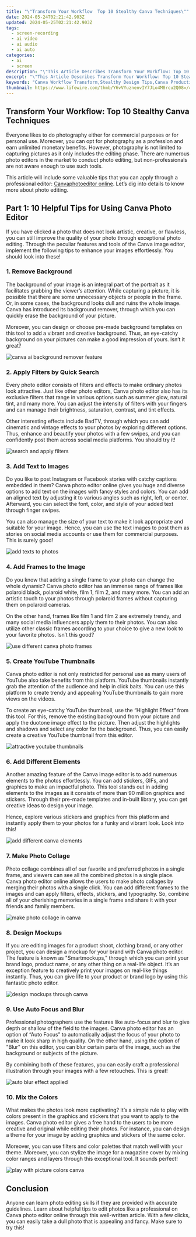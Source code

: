```yaml
---
title: "\"Transform Your Workflow  Top 10 Stealthy Canva Techniques\""
date: 2024-05-24T02:21:42.903Z
updated: 2024-05-25T02:21:42.903Z
tags: 
  - screen-recording
  - ai video
  - ai audio
  - ai auto
categories: 
  - ai
  - screen
description: "\"This Article Describes Transform Your Workflow: Top 10 Stealthy Canva Techniques\""
excerpt: "\"This Article Describes Transform Your Workflow: Top 10 Stealthy Canva Techniques\""
keywords: "Canva Workflow Transform,Stealthy Design Tips,Canva Productivity Hacks,Efficient Design Strategies,Secure Creative Tools,Quick Canva Techniques,Innovative Design Methods"
thumbnail: https://www.lifewire.com/thmb/Y6vVYuznenvIY7JLo4M8rcu2Q08=/400x300/filters:no_upscale():max_bytes(150000):strip_icc()/001_how-to-watch-espn-plus-on-roku-7485522-6ae6587255d2492b9156bee541ba4c39.jpg
---
```


## Transform Your Workflow: Top 10 Stealthy Canva Techniques

Everyone likes to do photography either for commercial purposes or for personal use. Moreover, you can opt for photography as a profession and earn unlimited monetary benefits. However, photography is not limited to capturing pictures as it only includes the editing phase. There are numerous photo editors in the market to conduct photo editing, but non-professionals are not aware enough to use such tools.

This article will include some valuable tips that you can apply through a professional editor: [Canvaphotoeditor online](https://www.canva.com/). Let’s dig into details to know more about photo editing.

## Part 1: 10 Helpful Tips for Using Canva Photo Editor

If you have clicked a photo that does not look artistic, creative, or flawless, you can still improve the quality of your photo through exceptional photo editing. Through the peculiar features and tools of the Canva image editor, implement the following tips to enhance your images effortlessly. You should look into these!

### 1\. Remove Background

The background of your image is an integral part of the portrait as it facilitates grabbing the viewer’s attention. While capturing a picture, it is possible that there are some unnecessary objects or people in the frame. Or, in some cases, the background looks dull and ruins the whole image. Canva has introduced its background remover, through which you can quickly erase the background of your picture.

Moreover, you can design or choose pre-made background templates on this tool to add a vibrant and creative background. Thus, an eye-catchy background on your pictures can make a good impression of yours. Isn’t it great?

![canva ai background remover feature](https://images.wondershare.com/filmora/article-images/2022/canva-photo-editor-tips-1.jpg)

### 2\. Apply Filters by Quick Search

Every photo editor consists of filters and effects to make ordinary photos look attractive. Just like other photo editors, Canva photo editor also has its exclusive filters that range in various options such as summer glow, natural tint, and many more. You can adjust the intensity of filters with your fingers and can manage their brightness, saturation, contrast, and tint effects.

Other interesting effects include BadTV, through which you can add cinematic and vintage effects to your photos by exploring different options. Thus, enhance and beautify your photos with a few swipes, and you can confidently post them across social media platforms. You should try it!

![search and apply filters](https://images.wondershare.com/filmora/article-images/2022/canva-photo-editor-tips-2.jpg)

### 3\. Add Text to Images

Do you like to post Instagram or Facebook stories with catchy captions embedded in them? Canva photo editor online gives you huge and diverse options to add text on the images with fancy styles and colors. You can add an aligned text by adjusting it to various angles such as right, left, or center. Afterward, you can select the font, color, and style of your added text through finger swipes.

You can also manage the size of your text to make it look appropriate and suitable for your image. Hence, you can use the text images to post them as stories on social media accounts or use them for commercial purposes. This is surely good!

![add texts to photos](https://images.wondershare.com/filmora/article-images/2022/canva-photo-editor-tips-3.jpg)

### 4\. Add Frames to the Image

Do you know that adding a single frame to your photo can change the whole dynamic? Canva photo editor has an immense range of frames like polaroid black, polaroid white, film 1, film 2, and many more. You can add an artistic touch to your photos through polaroid frames without capturing them on polaroid cameras.

On the other hand, frames like film 1 and film 2 are extremely trendy, and many social media influencers apply them to their photos. You can also utilize other classic frames according to your choice to give a new look to your favorite photos. Isn’t this good?

![use different canva photo frames](https://images.wondershare.com/filmora/article-images/2022/canva-photo-editor-tips-4.jpg)

### 5\. Create YouTube Thumbnails

Canva photo editor is not only restricted for personal use as many users of YouTube also take benefits from this platform. YouTube thumbnails instantly grab the attention of the audience and help in click baits. You can use this platform to create trendy and appealing YouTube thumbnails to gain more views on the videos.

To create an eye-catchy YouTube thumbnail, use the “Highlight Effect” from this tool. For this, remove the existing background from your picture and apply the duotone image effect to the picture. Then adjust the highlights and shadows and select any color for the background. Thus, you can easily create a creative YouTube thumbnail from this editor.

![attractive youtube thumbnails](https://images.wondershare.com/filmora/article-images/2022/canva-photo-editor-tips-5.jpg)

### 6\. Add Different Elements

Another amazing feature of the Canva image editor is to add numerous elements to the photos effortlessly. You can add stickers, GIFs, and graphics to make an impactful photo. This tool stands out in adding elements to the images as it consists of more than 90 million graphics and stickers. Through their pre-made templates and in-built library, you can get creative ideas to design your image.

Hence, explore various stickers and graphics from this platform and instantly apply them to your photos for a funky and vibrant look. Look into this!

![ add different canva elements](https://images.wondershare.com/filmora/article-images/2022/canva-photo-editor-tips-6.jpg)

### 7\. Make Photo Collage

Photo collage combines all of our favorite and preferred photos in a single frame, and viewers can see all the combined photos in a single place. Canva photo editor online allows the users to make photo collages by merging their photos with a single click. You can add different frames to the images and can apply filters, effects, stickers, and typography. So, combine all of your cherishing memories in a single frame and share it with your friends and family members.

![make photo collage in canva](https://images.wondershare.com/filmora/article-images/2022/canva-photo-editor-tips-7.jpg)

### 8\. Design Mockups

If you are editing images for a product shoot, clothing brand, or any other project, you can design a mockup for your brand with Canva photo editor. The feature is known as "Smartmockups," through which you can print your brand logo, product name, or any other thing on a real-life object. It’s an exception feature to creatively print your images on real-like things instantly. Thus, you can give life to your product or brand logo by using this fantastic photo editor.

![design mockups through canva](https://images.wondershare.com/filmora/article-images/2022/canva-photo-editor-tips-8.jpg)

### 9\. Use Auto Focus and Blur

Professional photographers use the features like auto-focus and blur to give depth or shallow of the field to the images. Canva photo editor has an option of “Auto Focus” to automatically adjust the focus of your photo to make it look sharp in high quality. On the other hand, using the option of "Blur" on this editor, you can blur certain parts of the image, such as the background or subjects of the picture.

By combining both of these features, you can easily craft a professional illustration through your images with a few retouches. This is great!

![auto blur effect applied](https://images.wondershare.com/filmora/article-images/2022/canva-photo-editor-tips-9.jpg)

### 10\. Mix the Colors

What makes the photos look more captivating? It’s a simple rule to play with colors present in the graphics and stickers that you want to apply to the images. Canva photo editor gives a free hand to the users to be more creative and original while editing their photos. For instance, you can design a theme for your image by adding graphics and stickers of the same color.

Moreover, you can use filters and color palettes that match well with your theme. Moreover, you can stylize the image for a magazine cover by mixing color ranges and layers through this exceptional tool. It sounds perfect!

![play with picture colors canva](https://images.wondershare.com/filmora/article-images/2022/canva-photo-editor-tips-10.jpg)

## Conclusion

Anyone can learn photo editing skills if they are provided with accurate guidelines. Learn about helpful tips to edit photos like a professional on Canva photo editor online through this well-written article. With a few clicks, you can easily take a dull photo that is appealing and fancy. Make sure to try this!

<ins class="adsbygoogle"
     style="display:block"
     data-ad-format="autorelaxed"
     data-ad-client="ca-pub-7571918770474297"
     data-ad-slot="1223367746"></ins>

<ins class="adsbygoogle"
     style="display:block"
     data-ad-format="autorelaxed"
     data-ad-client="ca-pub-7571918770474297"
     data-ad-slot="1223367746"></ins>



<ins class="adsbygoogle"
     style="display:block"
     data-ad-client="ca-pub-7571918770474297"
     data-ad-slot="8358498916"
     data-ad-format="auto"
     data-full-width-responsive="true"></ins>




